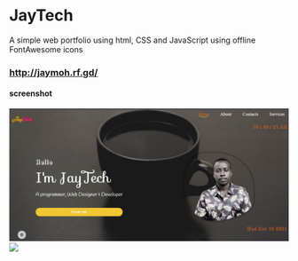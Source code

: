 # JayTech
A simple web portfolio using html, CSS and JavaScript using offline FontAwesome icons
### http://jaymoh.rf.gd/

#### screenshot
<img src="https://raw.githubusercontent.com/jaycode8/Personal-Web-Portfolio/main/src/Components/About/Projects/img/jay.png" />

 <img width="47%" src="https://github-readme-stats.vercel.app/api/top-langs/?username=Jaycode8&layout=compact"/>
